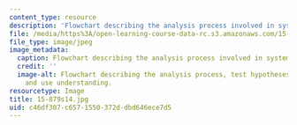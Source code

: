 ```yaml
---
content_type: resource
description: 'Flowchart describing the analysis process involved in systems thinking. '
file: /media/https%3A/open-learning-course-data-rc.s3.amazonaws.com/15-879-research-seminar-in-system-dynamics-spring-2014/c46df307c6571550372ddbd646ece7d5_15-879s14.jpg
file_type: image/jpeg
image_metadata:
  caption: Flowchart describing the analysis process involved in system dynamics modeling.
  credit: ''
  image-alt: Flowchart describing the analysis process, test hypotheses, and test
    and use understanding.
resourcetype: Image
title: 15-879s14.jpg
uid: c46df307-c657-1550-372d-dbd646ece7d5
---
```

